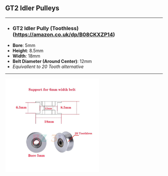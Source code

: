 ## GT2 Idler Pulleys
***
   - ### GT2 Idler Pully (Toothless) (https://amazon.co.uk/dp/B08CKXZP14)
   - **Bore**: 5mm
   - **Height**: 8.5mm
   - **Width**: 18mm
   - **Belt Diameter (Around Center)**: 12mm
   - *Equivallent to 20 Tooth alternative*
  
***
<div style="display: flex; gap: 10px;">
<img src="https://github.com/Arran-0/mechanical-engineering-cheat-sheet/blob/main/GT2/Idler%20Pulley/Images/GT2_Idler_Pully-No-Tooth.jpg" alt="" width="300" height="300">
</div>

